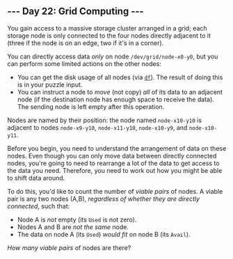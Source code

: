 ﻿## --- Day 22: Grid Computing ---

You gain access to a massive storage cluster arranged in a grid; each storage node is only connected to the four nodes directly adjacent to it (three if the node is on an edge, two if it's in a corner).

You can directly access data  _only_  on node  `/dev/grid/node-x0-y0`, but you can perform some limited actions on the other nodes:

-   You can get the disk usage of all nodes (via  [`df`](https://en.wikipedia.org/wiki/Df_(Unix)#Example)). The result of doing this is in your puzzle input.
-   You can instruct a node to  _move_  (not copy)  _all_  of its data to an adjacent node (if the destination node has enough space to receive the data). The sending node is left empty after this operation.

Nodes are named by their position: the node named  `node-x10-y10`  is adjacent to nodes  `node-x9-y10`,  `node-x11-y10`,  `node-x10-y9`, and  `node-x10-y11`.

Before you begin, you need to understand the arrangement of data on these nodes. Even though you can only move data between directly connected nodes, you're going to need to rearrange a lot of the data to get access to the data you need. Therefore, you need to work out how you might be able to shift data around.

To do this, you'd like to count the number of  _viable pairs_  of nodes. A viable pair is any two nodes (A,B),  _regardless of whether they are directly connected_, such that:

-   Node A is  _not_  empty (its  `Used`  is not zero).
-   Nodes A and B are  _not the same_  node.
-   The data on node A (its  `Used`)  _would fit_  on node B (its  `Avail`).

_How many viable pairs_  of nodes are there?